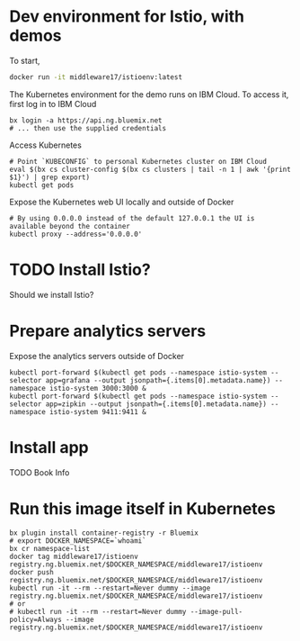 
# Dev environment for Istio, with demos

To start,

```bash
docker run -it middleware17/istioenv:latest
```

The Kubernetes environment for the demo runs on IBM Cloud.  To access it, first log in to IBM Cloud

```
bx login -a https://api.ng.bluemix.net
# ... then use the supplied credentials
```

Access Kubernetes
```
# Point `KUBECONFIG` to personal Kubernetes cluster on IBM Cloud
eval $(bx cs cluster-config $(bx cs clusters | tail -n 1 | awk '{print $1}') | grep export)
kubectl get pods
```

Expose the Kubernetes web UI locally and outside of Docker

```
# By using 0.0.0.0 instead of the default 127.0.0.1 the UI is available beyond the container
kubectl proxy --address='0.0.0.0'
```

# TODO Install Istio?

Should we install Istio?

# Prepare analytics servers

Expose the analytics servers outside of Docker

```
kubectl port-forward $(kubectl get pods --namespace istio-system --selector app=grafana --output jsonpath={.items[0].metadata.name}) --namespace istio-system 3000:3000 &
kubectl port-forward $(kubectl get pods --namespace istio-system --selector app=zipkin --output jsonpath={.items[0].metadata.name}) --namespace istio-system 9411:9411 &
```

# Install app

TODO Book Info

# Run this image itself in Kubernetes

```
bx plugin install container-registry -r Bluemix
# export DOCKER_NAMESPACE=`whoami`
bx cr namespace-list
docker tag middleware17/istioenv registry.ng.bluemix.net/$DOCKER_NAMESPACE/middleware17/istioenv
docker push registry.ng.bluemix.net/$DOCKER_NAMESPACE/middleware17/istioenv
kubectl run -it --rm --restart=Never dummy --image registry.ng.bluemix.net/$DOCKER_NAMESPACE/middleware17/istioenv
# or
# kubectl run -it --rm --restart=Never dummy --image-pull-policy=Always --image registry.ng.bluemix.net/$DOCKER_NAMESPACE/middleware17/istioenv
```